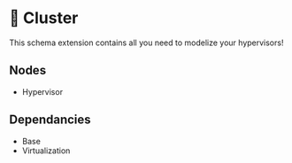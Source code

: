 # 🧩 Cluster

This schema extension contains all you need to modelize your hypervisors!

## Nodes

- Hypervisor

## Dependancies

- Base
- Virtualization
